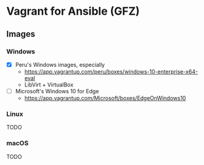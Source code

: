 # Vagrant for Ansible (GFZ)
## Images
### Windows
- [x] Peru's Windows images, especially
  - <https://app.vagrantup.com/peru/boxes/windows-10-enterprise-x64-eval>
  - LibVirt + VirtualBox
- [ ] Microsoft's Windows 10 for Edge
  - <https://app.vagrantup.com/Microsoft/boxes/EdgeOnWindows10>

### Linux
TODO

### macOS
TODO
